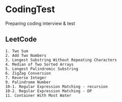 # CodingTest
Preparing coding interview &amp; test

## LeetCode 
	1. Two Sum
	2. Add Two Numbers
	3. Longest Substring Without Repeating Characters
	4. Median of Two Sorted Arrays
	5. Longest Palindromic Substring
	6. ZigZag Conversion
	7. Reverse Integer
	9. Palindrome Number
	10-1. Regular Expression Matching - recursion
	10-2. Regular Expression Matching - DP
	11. Container With Most Water
